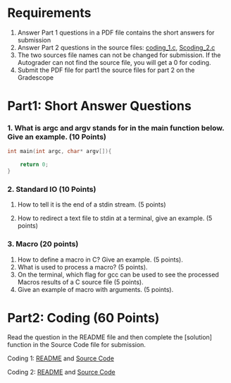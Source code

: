 # Requirements

1. Answer Part 1 questions in a PDF file contains the short answers for submission
2. Answer Part 2 questions in the source files: [coding_1.c](coding_1.c), [Scoding_2.c](coding_2.c)
3. The two sources file names can not be changed for submission. If the Autograder can not
   find the source file, you will get a 0 for coding.
4. Submit the PDF file for part1 the source files for part 2 on the Gradescope

# Part1: Short Answer Questions

### 1. What is argc and argv stands for in the main function below. Give an example. (10 Points)

```c
int main(int argc, char* argv[]){
    
    return 0;
}
```

### 2. Standard IO (10 Points)

1. How to tell it is the end of a stdin stream. (5 points)

2. How to redirect a text file to stdin at a terminal, give an example. (5 points)

### 3. Macro (20 points)

1. How to define a macro in C? Give an example. (5 points).
2. What is used to process a macro? (5 points).
3. On the terminal, which flag for gcc can be used to see the processed Macros results of a C source file (5 points).
4. Give an example of macro with arguments. (5 points).

# Part2: Coding  (60 Points)

Read the question in the README file and then complete the [solution] function
in the Source Code file for submission.

Coding 1: [README](coding_1.MD) and [Source Code](coding_1.c)

Coding 2: [README](Coding_2.MD) and [Source Code](coding_2.c)
